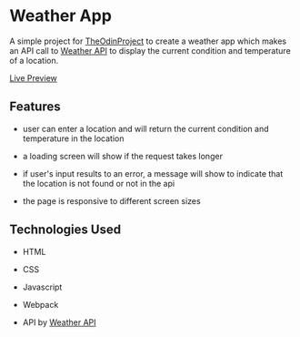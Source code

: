 # Weather App

A simple project for [TheOdinProject](https://www.theodinproject.com/lessons/javascript-weather-app) to create a weather app which makes an API call to [Weather API](https://www.weatherapi.com/) to display the current condition and temperature of a location.

[Live Preview](https://jonichi16.github.io/odin-weather-app/)

## Features

- user can enter a location and will return the current condition and temperature in the location

- a loading screen will show if the request takes longer

- if user's input results to an error, a message will show to indicate that the location is not found or not in the api

- the page is responsive to different screen sizes

## Technologies Used

- HTML

- CSS

- Javascript

- Webpack

- API by [Weather API](https://www.weatherapi.com/)
